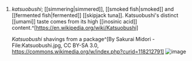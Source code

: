 1. *katsuobushi*; [[simmering|simmered]], [[smoked fish|smoked]] and [[fermented fish|fermented]] [[skipjack tuna]]. Katsuobushi's distinct [[umami]] taste comes from its high [[inosinic acid]] content.^[https://en.wikipedia.org/wiki/Katsuobushi]
   
   *Katsuobushi* shavings from a package^[By Sakurai Midori - File:Katsuobushi.jpg, CC BY-SA 3.0, https://commons.wikimedia.org/w/index.php?curid=118212791]
   ![image](https://upload.wikimedia.org/wikipedia/commons/1/1f/Katsuobushi_02.jpg)